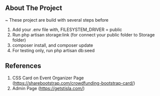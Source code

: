## About The Project

~ These project are build with several steps before
1. Add your .env file with, FILESYSTEM_DRIVER = public
2. Run php artisan storage:link (for connect your public folder to Storage folder)
3. composer install, and composer update
4. For testing only, run php artisan db:seed

## References
1. CSS Card on Event Organizer Page (https://sharebootstrap.com/crowdfunding-bootstrap-card/)
2. Admin Page (https://getstisla.com/)
